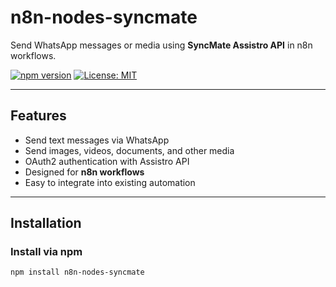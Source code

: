 # n8n-nodes-syncmate

Send WhatsApp messages or media using **SyncMate Assistro API** in n8n workflows.

[![npm version](https://img.shields.io/npm/v/n8n-nodes-syncmate)](https://www.npmjs.com/package/n8n-nodes-syncmate)
[![License: MIT](https://img.shields.io/badge/License-MIT-yellow.svg)](https://opensource.org/licenses/MIT)

---

## Features

- Send text messages via WhatsApp
- Send images, videos, documents, and other media
- OAuth2 authentication with Assistro API
- Designed for **n8n workflows**
- Easy to integrate into existing automation

---

## Installation

### Install via npm

```bash
npm install n8n-nodes-syncmate
